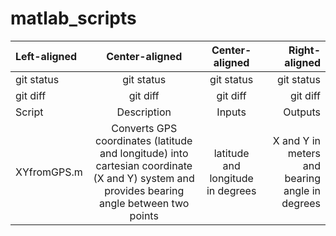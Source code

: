 # matlab_scripts
| Left-aligned | Center-aligned | Center-aligned | Right-aligned |
| :---         |     :---:      |     :---:      |          ---: |
| git status   | git status     | git status     | git status    |
| git diff     | git diff       | git diff       | git diff      |
| Script 	   | Description | Inputs | Outputs |
| XYfromGPS.m  | Converts GPS coordinates (latitude and longitude) into cartesian coordinate (X and Y) system and provides bearing angle between two points |  latitude and longitude in degrees | X and Y in meters and bearing angle in degrees | | 	rect.m     | 	Returns points of a rectange R_c [x1 x2 x3 x4 x1; y1 y2 y3 y4 y1] given the with, height, center of the rectangle and orientation/heading angle orientation angle zero to the north positive towards east.	|  w-width in m, h-height in m,cx - x coordinate of center in m,cy - y coordinate of center in m, head_deg - heading in degrees|  5 points (5th is the first point) R_c [x1 x2 x3 x4 x1; y1 y2 y3 y4 y1] in meters | 
